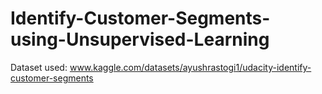 # Identify-Customer-Segments-using-Unsupervised-Learning

Dataset used: www.kaggle.com/datasets/ayushrastogi1/udacity-identify-customer-segments
